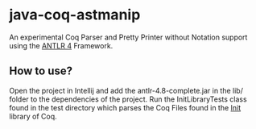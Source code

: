 # java-coq-astmanip

An experimental Coq Parser and Pretty Printer without Notation support using the [ANTLR 4](https://www.antlr.org/index.html) Framework. 

## How to use?

Open the project in Intellij and add the antlr-4.8-complete.jar in the lib/ folder to the dependencies of the project.
Run the InitLibraryTests class found in the test directory which parses the Coq Files found in the
[Init](https://github.com/coq/coq/tree/master/theories/Init) library of Coq.
